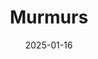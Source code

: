 ---
layout: base.njk
title: Murmurs
bodyClass: bg-stone
date: 2025-01-16
tags: [essay]
description: A story on Les Archives des Cœurs, a museum situated on an island in Japan.
external_url: http://transcriptmag.store/issue-two
---